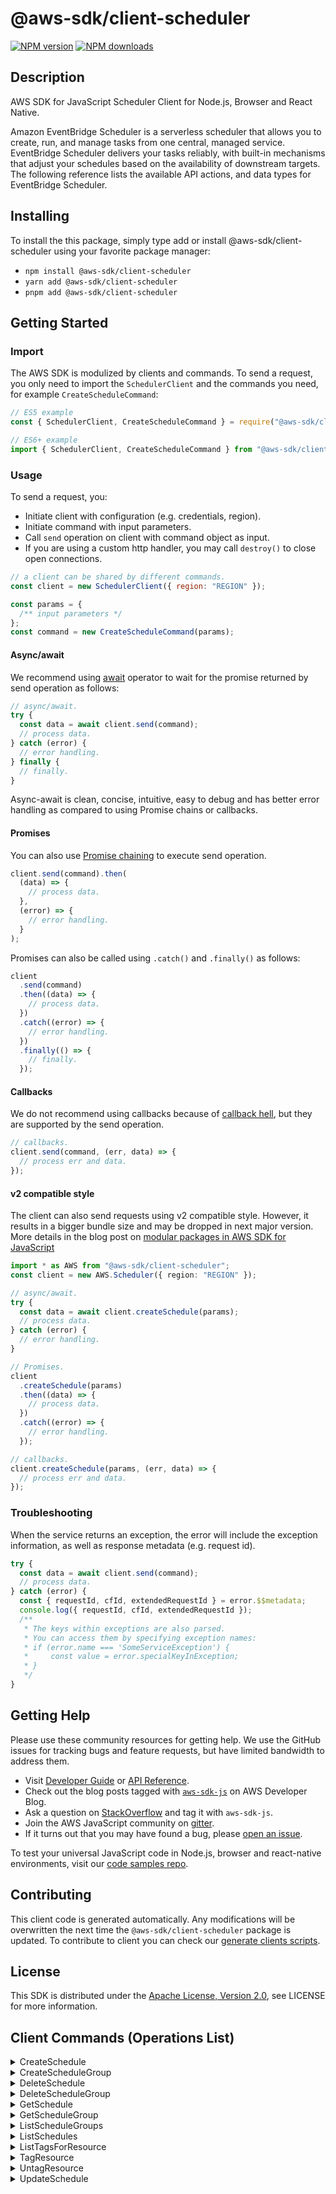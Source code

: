 <!-- generated file, do not edit directly -->

# @aws-sdk/client-scheduler

[![NPM version](https://img.shields.io/npm/v/@aws-sdk/client-scheduler/latest.svg)](https://www.npmjs.com/package/@aws-sdk/client-scheduler)
[![NPM downloads](https://img.shields.io/npm/dm/@aws-sdk/client-scheduler.svg)](https://www.npmjs.com/package/@aws-sdk/client-scheduler)

## Description

AWS SDK for JavaScript Scheduler Client for Node.js, Browser and React Native.

<p>
Amazon EventBridge Scheduler is a serverless scheduler that allows you to create, run, and manage tasks from one central, managed service.
EventBridge Scheduler delivers your tasks reliably, with built-in mechanisms that adjust your schedules based on the availability of downstream targets.
The following reference lists the available API actions, and data types for EventBridge Scheduler.
</p>

## Installing

To install the this package, simply type add or install @aws-sdk/client-scheduler
using your favorite package manager:

- `npm install @aws-sdk/client-scheduler`
- `yarn add @aws-sdk/client-scheduler`
- `pnpm add @aws-sdk/client-scheduler`

## Getting Started

### Import

The AWS SDK is modulized by clients and commands.
To send a request, you only need to import the `SchedulerClient` and
the commands you need, for example `CreateScheduleCommand`:

```js
// ES5 example
const { SchedulerClient, CreateScheduleCommand } = require("@aws-sdk/client-scheduler");
```

```ts
// ES6+ example
import { SchedulerClient, CreateScheduleCommand } from "@aws-sdk/client-scheduler";
```

### Usage

To send a request, you:

- Initiate client with configuration (e.g. credentials, region).
- Initiate command with input parameters.
- Call `send` operation on client with command object as input.
- If you are using a custom http handler, you may call `destroy()` to close open connections.

```js
// a client can be shared by different commands.
const client = new SchedulerClient({ region: "REGION" });

const params = {
  /** input parameters */
};
const command = new CreateScheduleCommand(params);
```

#### Async/await

We recommend using [await](https://developer.mozilla.org/en-US/docs/Web/JavaScript/Reference/Operators/await)
operator to wait for the promise returned by send operation as follows:

```js
// async/await.
try {
  const data = await client.send(command);
  // process data.
} catch (error) {
  // error handling.
} finally {
  // finally.
}
```

Async-await is clean, concise, intuitive, easy to debug and has better error handling
as compared to using Promise chains or callbacks.

#### Promises

You can also use [Promise chaining](https://developer.mozilla.org/en-US/docs/Web/JavaScript/Guide/Using_promises#chaining)
to execute send operation.

```js
client.send(command).then(
  (data) => {
    // process data.
  },
  (error) => {
    // error handling.
  }
);
```

Promises can also be called using `.catch()` and `.finally()` as follows:

```js
client
  .send(command)
  .then((data) => {
    // process data.
  })
  .catch((error) => {
    // error handling.
  })
  .finally(() => {
    // finally.
  });
```

#### Callbacks

We do not recommend using callbacks because of [callback hell](http://callbackhell.com/),
but they are supported by the send operation.

```js
// callbacks.
client.send(command, (err, data) => {
  // process err and data.
});
```

#### v2 compatible style

The client can also send requests using v2 compatible style.
However, it results in a bigger bundle size and may be dropped in next major version. More details in the blog post
on [modular packages in AWS SDK for JavaScript](https://aws.amazon.com/blogs/developer/modular-packages-in-aws-sdk-for-javascript/)

```ts
import * as AWS from "@aws-sdk/client-scheduler";
const client = new AWS.Scheduler({ region: "REGION" });

// async/await.
try {
  const data = await client.createSchedule(params);
  // process data.
} catch (error) {
  // error handling.
}

// Promises.
client
  .createSchedule(params)
  .then((data) => {
    // process data.
  })
  .catch((error) => {
    // error handling.
  });

// callbacks.
client.createSchedule(params, (err, data) => {
  // process err and data.
});
```

### Troubleshooting

When the service returns an exception, the error will include the exception information,
as well as response metadata (e.g. request id).

```js
try {
  const data = await client.send(command);
  // process data.
} catch (error) {
  const { requestId, cfId, extendedRequestId } = error.$$metadata;
  console.log({ requestId, cfId, extendedRequestId });
  /**
   * The keys within exceptions are also parsed.
   * You can access them by specifying exception names:
   * if (error.name === 'SomeServiceException') {
   *     const value = error.specialKeyInException;
   * }
   */
}
```

## Getting Help

Please use these community resources for getting help.
We use the GitHub issues for tracking bugs and feature requests, but have limited bandwidth to address them.

- Visit [Developer Guide](https://docs.aws.amazon.com/sdk-for-javascript/v3/developer-guide/welcome.html)
  or [API Reference](https://docs.aws.amazon.com/AWSJavaScriptSDK/v3/latest/index.html).
- Check out the blog posts tagged with [`aws-sdk-js`](https://aws.amazon.com/blogs/developer/tag/aws-sdk-js/)
  on AWS Developer Blog.
- Ask a question on [StackOverflow](https://stackoverflow.com/questions/tagged/aws-sdk-js) and tag it with `aws-sdk-js`.
- Join the AWS JavaScript community on [gitter](https://gitter.im/aws/aws-sdk-js-v3).
- If it turns out that you may have found a bug, please [open an issue](https://github.com/aws/aws-sdk-js-v3/issues/new/choose).

To test your universal JavaScript code in Node.js, browser and react-native environments,
visit our [code samples repo](https://github.com/aws-samples/aws-sdk-js-tests).

## Contributing

This client code is generated automatically. Any modifications will be overwritten the next time the `@aws-sdk/client-scheduler` package is updated.
To contribute to client you can check our [generate clients scripts](https://github.com/aws/aws-sdk-js-v3/tree/main/scripts/generate-clients).

## License

This SDK is distributed under the
[Apache License, Version 2.0](http://www.apache.org/licenses/LICENSE-2.0),
see LICENSE for more information.

## Client Commands (Operations List)

<details>
<summary>
CreateSchedule
</summary>

[Command API Reference](https://docs.aws.amazon.com/AWSJavaScriptSDK/v3/latest/clients/client-scheduler/classes/createschedulecommand.html) / [Input](https://docs.aws.amazon.com/AWSJavaScriptSDK/v3/latest/clients/client-scheduler/interfaces/createschedulecommandinput.html) / [Output](https://docs.aws.amazon.com/AWSJavaScriptSDK/v3/latest/clients/client-scheduler/interfaces/createschedulecommandoutput.html)

</details>
<details>
<summary>
CreateScheduleGroup
</summary>

[Command API Reference](https://docs.aws.amazon.com/AWSJavaScriptSDK/v3/latest/clients/client-scheduler/classes/createschedulegroupcommand.html) / [Input](https://docs.aws.amazon.com/AWSJavaScriptSDK/v3/latest/clients/client-scheduler/interfaces/createschedulegroupcommandinput.html) / [Output](https://docs.aws.amazon.com/AWSJavaScriptSDK/v3/latest/clients/client-scheduler/interfaces/createschedulegroupcommandoutput.html)

</details>
<details>
<summary>
DeleteSchedule
</summary>

[Command API Reference](https://docs.aws.amazon.com/AWSJavaScriptSDK/v3/latest/clients/client-scheduler/classes/deleteschedulecommand.html) / [Input](https://docs.aws.amazon.com/AWSJavaScriptSDK/v3/latest/clients/client-scheduler/interfaces/deleteschedulecommandinput.html) / [Output](https://docs.aws.amazon.com/AWSJavaScriptSDK/v3/latest/clients/client-scheduler/interfaces/deleteschedulecommandoutput.html)

</details>
<details>
<summary>
DeleteScheduleGroup
</summary>

[Command API Reference](https://docs.aws.amazon.com/AWSJavaScriptSDK/v3/latest/clients/client-scheduler/classes/deleteschedulegroupcommand.html) / [Input](https://docs.aws.amazon.com/AWSJavaScriptSDK/v3/latest/clients/client-scheduler/interfaces/deleteschedulegroupcommandinput.html) / [Output](https://docs.aws.amazon.com/AWSJavaScriptSDK/v3/latest/clients/client-scheduler/interfaces/deleteschedulegroupcommandoutput.html)

</details>
<details>
<summary>
GetSchedule
</summary>

[Command API Reference](https://docs.aws.amazon.com/AWSJavaScriptSDK/v3/latest/clients/client-scheduler/classes/getschedulecommand.html) / [Input](https://docs.aws.amazon.com/AWSJavaScriptSDK/v3/latest/clients/client-scheduler/interfaces/getschedulecommandinput.html) / [Output](https://docs.aws.amazon.com/AWSJavaScriptSDK/v3/latest/clients/client-scheduler/interfaces/getschedulecommandoutput.html)

</details>
<details>
<summary>
GetScheduleGroup
</summary>

[Command API Reference](https://docs.aws.amazon.com/AWSJavaScriptSDK/v3/latest/clients/client-scheduler/classes/getschedulegroupcommand.html) / [Input](https://docs.aws.amazon.com/AWSJavaScriptSDK/v3/latest/clients/client-scheduler/interfaces/getschedulegroupcommandinput.html) / [Output](https://docs.aws.amazon.com/AWSJavaScriptSDK/v3/latest/clients/client-scheduler/interfaces/getschedulegroupcommandoutput.html)

</details>
<details>
<summary>
ListScheduleGroups
</summary>

[Command API Reference](https://docs.aws.amazon.com/AWSJavaScriptSDK/v3/latest/clients/client-scheduler/classes/listschedulegroupscommand.html) / [Input](https://docs.aws.amazon.com/AWSJavaScriptSDK/v3/latest/clients/client-scheduler/interfaces/listschedulegroupscommandinput.html) / [Output](https://docs.aws.amazon.com/AWSJavaScriptSDK/v3/latest/clients/client-scheduler/interfaces/listschedulegroupscommandoutput.html)

</details>
<details>
<summary>
ListSchedules
</summary>

[Command API Reference](https://docs.aws.amazon.com/AWSJavaScriptSDK/v3/latest/clients/client-scheduler/classes/listschedulescommand.html) / [Input](https://docs.aws.amazon.com/AWSJavaScriptSDK/v3/latest/clients/client-scheduler/interfaces/listschedulescommandinput.html) / [Output](https://docs.aws.amazon.com/AWSJavaScriptSDK/v3/latest/clients/client-scheduler/interfaces/listschedulescommandoutput.html)

</details>
<details>
<summary>
ListTagsForResource
</summary>

[Command API Reference](https://docs.aws.amazon.com/AWSJavaScriptSDK/v3/latest/clients/client-scheduler/classes/listtagsforresourcecommand.html) / [Input](https://docs.aws.amazon.com/AWSJavaScriptSDK/v3/latest/clients/client-scheduler/interfaces/listtagsforresourcecommandinput.html) / [Output](https://docs.aws.amazon.com/AWSJavaScriptSDK/v3/latest/clients/client-scheduler/interfaces/listtagsforresourcecommandoutput.html)

</details>
<details>
<summary>
TagResource
</summary>

[Command API Reference](https://docs.aws.amazon.com/AWSJavaScriptSDK/v3/latest/clients/client-scheduler/classes/tagresourcecommand.html) / [Input](https://docs.aws.amazon.com/AWSJavaScriptSDK/v3/latest/clients/client-scheduler/interfaces/tagresourcecommandinput.html) / [Output](https://docs.aws.amazon.com/AWSJavaScriptSDK/v3/latest/clients/client-scheduler/interfaces/tagresourcecommandoutput.html)

</details>
<details>
<summary>
UntagResource
</summary>

[Command API Reference](https://docs.aws.amazon.com/AWSJavaScriptSDK/v3/latest/clients/client-scheduler/classes/untagresourcecommand.html) / [Input](https://docs.aws.amazon.com/AWSJavaScriptSDK/v3/latest/clients/client-scheduler/interfaces/untagresourcecommandinput.html) / [Output](https://docs.aws.amazon.com/AWSJavaScriptSDK/v3/latest/clients/client-scheduler/interfaces/untagresourcecommandoutput.html)

</details>
<details>
<summary>
UpdateSchedule
</summary>

[Command API Reference](https://docs.aws.amazon.com/AWSJavaScriptSDK/v3/latest/clients/client-scheduler/classes/updateschedulecommand.html) / [Input](https://docs.aws.amazon.com/AWSJavaScriptSDK/v3/latest/clients/client-scheduler/interfaces/updateschedulecommandinput.html) / [Output](https://docs.aws.amazon.com/AWSJavaScriptSDK/v3/latest/clients/client-scheduler/interfaces/updateschedulecommandoutput.html)

</details>
